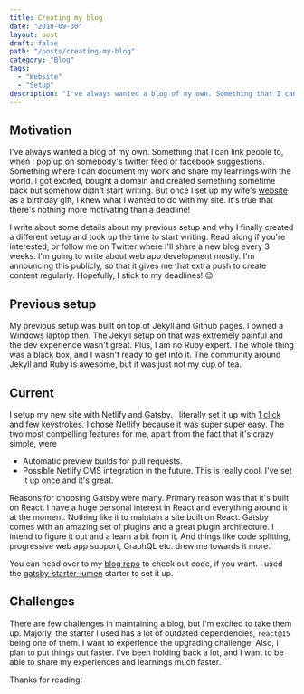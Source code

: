 ```yaml
---
title: Creating my blog
date: "2018-09-30"
layout: post
draft: false
path: "/posts/creating-my-blog"
category: "Blog"
tags:
  - "Website"
  - "Setup"
description: "I've always wanted a blog of my own. Something that I can link people to, when I pop up on somebody's twitter feed or facebook suggestions. Something where I can document my work and share my learnings with the world."
---
```


## Motivation

I've always wanted a blog of my own. Something that I can link people to, when I pop up on somebody's twitter feed or facebook suggestions. Something where I can document my work and share my learnings with the world. I got excited, bought a domain and created something sometime back but somehow didn't start writing. But once I set up my wife's [website](https://samreenk.com) as a birthday gift, I knew what I wanted to do with my site. It's true that there's nothing more motivating than a deadline!

I write about some details about my previous setup and why I finally created a different setup and took up the time to start writing. Read along if you're interested, or follow me on Twitter where I'll share a new blog every 3 weeks. I'm going to write about web app development mostly. I'm announcing this publicly, so that it gives me that extra push to create content regularly. Hopefully, I stick to my deadlines! 😉

## Previous setup

My previous setup was built on top of Jekyll and Github pages. I owned a Windows laptop then. The Jekyll setup on that was extremely painful and the dev experience wasn't great. Plus, I am no Ruby expert. The whole thing was a black box, and I wasn't ready to get into it. The community around Jekyll and Ruby is awesome, but it was just not my cup of tea.

## Current

I setup my new site with Netlify and Gatsby. I literally set it up with [1 click](https://app.netlify.com/start/deploy?repository=https://github.com/alxshelepenok/gatsby-starter-lumen) and few keystrokes. I chose Netlify because it was super super easy. The two most compelling features for me, apart from the fact that it's crazy simple, were

- Automatic preview builds for pull requests.
- Possible Netlify CMS integration in the future. This is really cool. I've set it up once and it's great.

Reasons for choosing Gatsby were many. Primary reason was that it's built on React. I have a huge personal interest in React and everything around it at the moment. Nothing like it to maintain a site built on React. Gatsby comes with an amazing set of plugins and a great plugin architecture. I intend to figure it out and a learn a bit from it. And things like code splitting, progressive web app support, GraphQL etc. drew me towards it more.

You can head over to my [blog repo](https://github.com/maaz93/blog) to check out code, if you want. I used the [gatsby-starter-lumen](https://github.com/alxshelepenok/gatsby-starter-lumen) starter to set it up.

## Challenges

There are few challenges in maintaining a blog, but I'm excited to take them up. Majorly, the starter I used has a lot of outdated dependencies, `react@15` being one of them. I want to experience the upgrading challenge. Also, I plan to put things out faster. I've been holding back a lot, and I want to be able to share my experiences and learnings much faster.

Thanks for reading!
